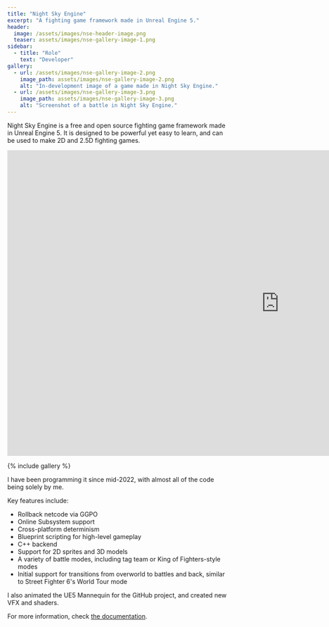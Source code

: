 ```yaml
---
title: "Night Sky Engine"
excerpt: "A fighting game framework made in Unreal Engine 5."
header:
  image: /assets/images/nse-header-image.png
  teaser: assets/images/nse-gallery-image-1.png
sidebar:
  - title: "Role"
    text: "Developer"
gallery:
  - url: /assets/images/nse-gallery-image-2.png
    image_path: assets/images/nse-gallery-image-2.png
    alt: "In-development image of a game made in Night Sky Engine."
  - url: /assets/images/nse-gallery-image-3.png
    image_path: assets/images/nse-gallery-image-3.png
    alt: "Screenshot of a battle in Night Sky Engine."
---
```


Night Sky Engine is a free and open source fighting game framework made in Unreal Engine 5. It is designed to be powerful yet easy to learn, and can be used to make 2D and 2.5D fighting games.

<iframe width="1236" height="695" src="https://www.youtube.com/embed/ySgZ6zl8yBo" title="UE5 2D crossover fighting game... WITH ROLLBACK NETCODE" frameborder="0" allow="accelerometer; autoplay; clipboard-write; encrypted-media; gyroscope; picture-in-picture; web-share" referrerpolicy="strict-origin-when-cross-origin" allowfullscreen></iframe>

{% include gallery %}

I have been programming it since mid-2022, with almost all of the code being solely by me.

Key features include:

- Rollback netcode via GGPO
- Online Subsystem support
- Cross-platform determinism
- Blueprint scripting for high-level gameplay
- C++ backend
- Support for 2D sprites and 3D models
- A variety of battle modes, including tag team or King of Fighters-style modes
- Initial support for transitions from overworld to battles and back, similar to Street Fighter 6's World Tour mode

I also animated the UE5 Mannequin for the GitHub project, and created new VFX and shaders.

For more information, check [the documentation](https://wistfulhopes.github.io/NightSkyEngine/).